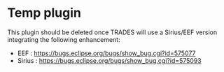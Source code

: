 # Temp plugin

This plugin should be deleted once TRADES will use a Sirius/EEF version integrating the following enhancement:

* EEF : https://bugs.eclipse.org/bugs/show_bug.cgi?id=575077
* Sirius : https://bugs.eclipse.org/bugs/show_bug.cgi?id=575093